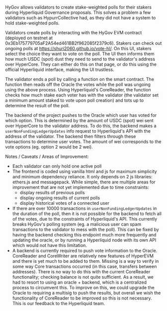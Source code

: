 HyGov allows validators to create stake-weighted polls for their stakers during Hyperliquid Governance proposals. This solves a problem a few validators such as HypurrCollective had, as they did not have a system to hold stake-weighted polls.

Validators create polls by interacting with the HyGov EVM contract (deployed on testnet at 0x3Eb175779705aF2A54ed461BB2f962085f2379c6).
Stakers can check out ongoing polls at https://shuri2060.github.io/vote-hl/. On this UI, stakers select the choice they want to vote on the poll. The UI then informs them how much USDC (spot) dust they need to send to the validator's address over HyperCore. They can either do this on that page, or do this using the official Hyperliquid interface, making the UI trustless.

The validator ends a poll by calling a function on the smart contract. The function then reads off the Oracle the votes while the poll was ungoing using the above process. Using Hyperliquid's CoreReader, the function checks how much stake each voter has with the validator (the validator set a minimum amount staked to vote upon poll creation) and tots up to determine the result of the poll.

The backend of the project pushes to the Oracle which user has voted for which option. This is determined by the amount of USDC (spot) wei sent over HyperCore to the validator address. To do this, the backend makes a `userNonFundingLedgerUpdates` info request to Hyperliquid's API with the address of the validator. The backend then filters through these transactions to determine user votes. The amount of wei corresponds to the vote options (eg. option 2 would be 2 wei).

Notes / Caveats / Areas of Improvement:
- Each validator can only hold one active poll
- The frontend is coded using vanilla html and js for maximum simplicity and minimum dependency reliance. It only depends on 2 js libraries: ethers.js and messagepack. While simple, there are multiple areas for improvement that are not yet implemented due to time constraints:
  - display results of previous polls
  - display ongoing results of current polls
  - display historical votes of a connected user
- If there are over 10000 transactions in `userNonFundingLedgerUpdates` in the duration of the poll, then it is not possible for the backend to fetch all of the votes, due to the constraints of Hyperliquid's API. This currently breaks HyGov's polling system (eg. a malicious user can spam transactions to the validator to mess with the poll). This can be fixed by having the backend checking this endpoint much more frequently and updating the oracle, or by running a Hyperliquid node with its own API which would not have this limitation.
- A backend is currently required to push vote information to the Oracle. CoreReader and CoreWriter are relatively new features of HyperEVM and there is yet much to be added to them. Missing is a way to verify in some way Core transactions occurred (in this case, transfers between addresses). There is no way to do this with the current CoreReader functionality; checking balance is not quite sufficient. As a result, we had to resort to using an oracle + backend, which is a centralized process to circumvent this. To improve on this, we could upgrade the Oracle to requiring a multisig to push the results, but overall we wish the functionality of CoreReader to be improved so this is not necessary. This is our feedback to the Hyperliquid team.
